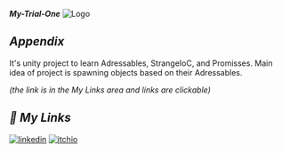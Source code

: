 
***My-Trial-One***
![Logo](https://i.gifer.com/7Zw.gif)
## ***Appendix***

 It's unity project to learn Adressables, StrangeIoC, and Promisses. Main idea of project is spawning objects based on their Adressables. 
 
 *(the link is in the My Links area and links are clickable)*



## ***🔗 My Links***

[![linkedin](https://img.shields.io/badge/linkedin-0A66C2?style=for-the-badge&logo=linkedin&logoColor=white)](https://www.linkedin.com/in/enginc4n/)
[![itchio](https://img.shields.io/badge/itchio-enginc4n-critical?logo=Itch.io)](https://enginc4n.itch.io/atari-2600-clone)
